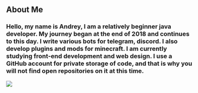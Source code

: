 ## About Me

### Hello, my name is Andrey, I am a relatively beginner java developer. My journey began at the end of 2018 and continues to this day. I write various bots for telegram, discord. I also develop plugins and mods for minecraft. I am currently studying front-end development and web design. I use a GitHub account for private storage of code, and that is why you will not find open repositories on it at this time.


![](https://i.imgur.com/sBHMhfN.png)










